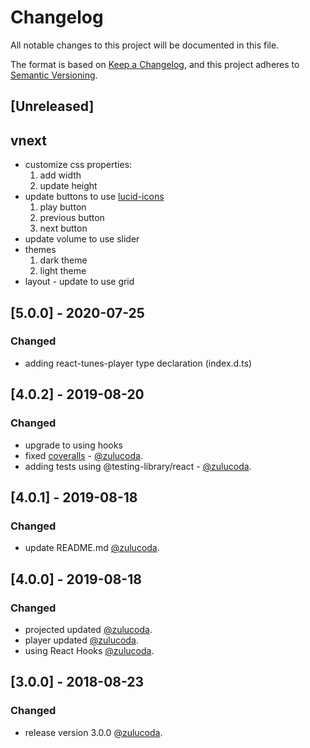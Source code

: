 # Changelog
All notable changes to this project will be documented in this file.

The format is based on [Keep a Changelog](https://keepachangelog.com/en/1.0.0/),
and this project adheres to [Semantic Versioning](https://semver.org/spec/v2.0.0.html).

## [Unreleased]
## vnext
- customize css properties:
  1. add width
  2. update height
- update buttons to use [lucid-icons](https://github.com/lucide-icons/lucide)
  1. play button
  2. previous button
  3. next button
- update volume to use slider
- themes
  1. dark theme
  2. light theme
- layout - update to use grid

## [5.0.0] - 2020-07-25
### Changed
- adding react-tunes-player type declaration (index.d.ts)

## [4.0.2] - 2019-08-20
### Changed
- upgrade to using hooks
- fixed [coveralls](https://coveralls.io/github/zulucoda/react-tunes-player?branch=master) - [@zulucoda](https://github.com/zulucoda).
- adding tests using @testing-library/react - [@zulucoda](https://github.com/zulucoda).

## [4.0.1] - 2019-08-18
### Changed
- update README.md [@zulucoda](https://github.com/zulucoda).

## [4.0.0] - 2019-08-18
### Changed
- projected updated [@zulucoda](https://github.com/zulucoda).
- player updated [@zulucoda](https://github.com/zulucoda).
- using React Hooks [@zulucoda](https://github.com/zulucoda).

## [3.0.0] - 2018-08-23
### Changed
- release version 3.0.0 [@zulucoda](https://github.com/zulucoda).
